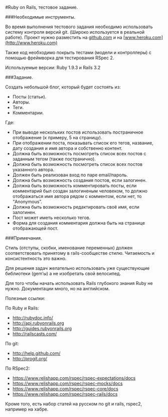 #Ruby on Rails, тестовое задание.

###Необходимые инструменты.

Во время выполнения тестового задания необходимо использовать систему контроля версий git. 
(Широко используется в реальной работе). Проект нужно разместить на [github.com](http://github.com)
и на [www.heroku.com](http://www.heroku.com)

Также код необходимо покрыть тестами (модели и контроллеры) с помощью фреймворка для тестирования RSpec 2.

Используемые версии: Ruby 1.9.3 и Rails 3.2

###Задание.

Создать небольшой блог, который будет состоять из:
* Посты (статьи).
* Авторы.
* Теги.
* Комментарии.

Где:
* При выводе нескольких постов использовать постраничное отображение (к примеру, 5 на страницу).
* При отображении поста, показывать список его тегов, название, дату создания и имя автора и собственно контент.
* Должна быть возможность посмотреть список всех постов с заданным тегом (также постранично).
* Должна быть возможность посмотреть список всех постов указанного автора.
* Должен быть реализован вход по паре еmail/пароль.
* Должна быть возможность создания постов, если залогинен.
* Должна быть возможность комментировать посты, если комментарий был создан залогиненым человеком, то должно отображаться имя автора рядом с комментом, если нет, то “Anonymous”.
* Должна быть возможность редактировать своё имя, если залогинен.
* Пост может иметь несколько тегов.
* Форма для создания комментария должна быть на странице отображающей пост.

###Примечания.

Стиль (отступы, скобки, именование переменных) должен соответствовать принятому в rails-сообществе стилю. 
Читаемость и консистентность это важно.

Для решения задач желательно использовать уже существующие библиотеки (gem’ы) а не изобретать свой велосипед.

Для того чтобы начать использовать Rails глубокого знания Ruby не нужно.
Документации много, но на английском.

Полезные ссылки:


По Ruby и Rails:
* http://rubydoc.info/
* http://api.rubyonrails.org
* http://guides.rubyonrails.org
* http://railscasts.com/

По git:
* http://help.github.com/
* http://progit.org/

По RSpec2:
* https://www.relishapp.com/rspec/rspec-expectations/docs
* https://www.relishapp.com/rspec/rspec-mocks/docs
* https://www.relishapp.com/rspec/rspec-core/docs
* https://www.relishapp.com/rspec/rspec-rails/docs

Кроме того, есть набор статей на русском по git и rails, rspec2, например на хабре.
